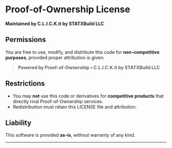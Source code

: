 # Proof-of-Ownership License  
**Maintained by C.L.I.C.K.it by STATXBuild LLC**

## Permissions
You are free to use, modify, and distribute this code for **non-competitive purposes**, provided proper attribution is given:  

> **Powered by Proof-of-Ownership • C.L.I.C.K.it by STATXBuild LLC**

## Restrictions
- You may **not** use this code or derivatives for **competitive products** that directly rival Proof-of-Ownership services.  
- Redistribution must retain this LICENSE file and attribution.  

## Liability
This software is provided **as-is**, without warranty of any kind.  

---
